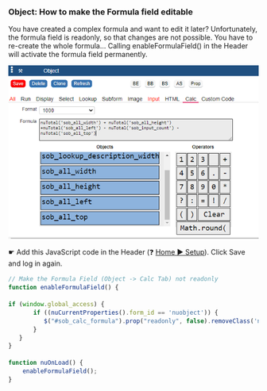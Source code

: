 
###  Object: How to make the Formula field editable

You have created a complex formula and want to edit it later? Unfortunately, the formula field is readonly, so that changes are not possible. 
You have to re-create the whole formula...
Calling enableFormulaField() in the Header will activate the formula field permanently.

<p align="left">
  <img src="screenshots/formula_not_readonly.png">
</p>

☛  Add this JavaScript code in the Header (❓ [Home ► Setup](/common/setup_header.gif)). Click Save and log in again.

```javascript
// Make the Formula Field (Object -> Calc Tab) not readonly
function enableFormulaField() {
 
if (window.global_access) {
	   if ((nuCurrentProperties().form_id == 'nuobject')) {		  
		  $("#sob_calc_formula").prop("readonly", false).removeClass('nuReadonly');
	   }
   }
}

function nuOnLoad() {
	enableFormulaField();
}
```
